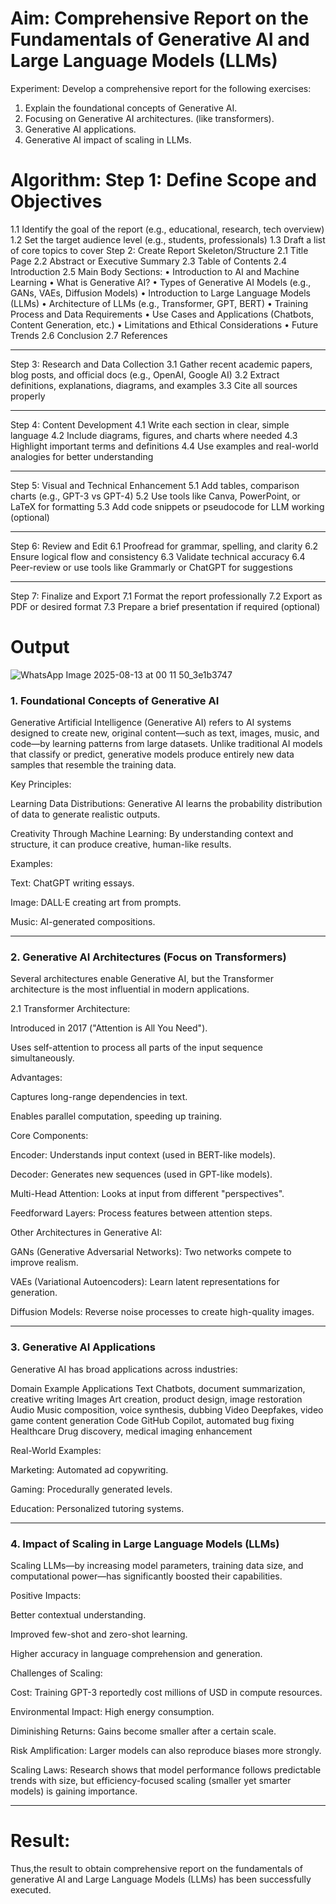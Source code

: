# Aim:	Comprehensive Report on the Fundamentals of Generative AI and Large Language Models (LLMs)
Experiment:
Develop a comprehensive report for the following exercises:
1.	Explain the foundational concepts of Generative AI. 
2.	Focusing on Generative AI architectures. (like transformers).
3.	Generative AI applications.
4.	Generative AI impact of scaling in LLMs.

# Algorithm: Step 1: Define Scope and Objectives
1.1 Identify the goal of the report (e.g., educational, research, tech overview)
1.2 Set the target audience level (e.g., students, professionals)
1.3 Draft a list of core topics to cover
Step 2: Create Report Skeleton/Structure
2.1 Title Page
2.2 Abstract or Executive Summary
2.3 Table of Contents
2.4 Introduction
2.5 Main Body Sections:
•	Introduction to AI and Machine Learning
•	What is Generative AI?
•	Types of Generative AI Models (e.g., GANs, VAEs, Diffusion Models)
•	Introduction to Large Language Models (LLMs)
•	Architecture of LLMs (e.g., Transformer, GPT, BERT)
•	Training Process and Data Requirements
•	Use Cases and Applications (Chatbots, Content Generation, etc.)
•	Limitations and Ethical Considerations
•	Future Trends
2.6 Conclusion
2.7 References
________________________________________
Step 3: Research and Data Collection
3.1 Gather recent academic papers, blog posts, and official docs (e.g., OpenAI, Google AI)
3.2 Extract definitions, explanations, diagrams, and examples
3.3 Cite all sources properly
________________________________________
Step 4: Content Development
4.1 Write each section in clear, simple language
4.2 Include diagrams, figures, and charts where needed
4.3 Highlight important terms and definitions
4.4 Use examples and real-world analogies for better understanding
________________________________________
Step 5: Visual and Technical Enhancement
5.1 Add tables, comparison charts (e.g., GPT-3 vs GPT-4)
5.2 Use tools like Canva, PowerPoint, or LaTeX for formatting
5.3 Add code snippets or pseudocode for LLM working (optional)
________________________________________
Step 6: Review and Edit
6.1 Proofread for grammar, spelling, and clarity
6.2 Ensure logical flow and consistency
6.3 Validate technical accuracy
6.4 Peer-review or use tools like Grammarly or ChatGPT for suggestions
________________________________________
Step 7: Finalize and Export
7.1 Format the report professionally
7.2 Export as PDF or desired format
7.3 Prepare a brief presentation if required (optional)



# Output

![WhatsApp Image 2025-08-13 at 00 11 50_3e1b3747](https://github.com/user-attachments/assets/6202371b-aca0-4c8b-8351-8aa44ad6688f)



### 1. Foundational Concepts of Generative AI
Generative Artificial Intelligence (Generative AI) refers to AI systems designed to create new, original content—such as text, images, music, and code—by learning patterns from large datasets.
Unlike traditional AI models that classify or predict, generative models produce entirely new data samples that resemble the training data.

Key Principles:

Learning Data Distributions: Generative AI learns the probability distribution of data to generate realistic outputs.

Creativity Through Machine Learning: By understanding context and structure, it can produce creative, human-like results.

Examples:

Text: ChatGPT writing essays.

Image: DALL·E creating art from prompts.

Music: AI-generated compositions.

---

### 2. Generative AI Architectures (Focus on Transformers)
Several architectures enable Generative AI, but the Transformer architecture is the most influential in modern applications.

2.1 Transformer Architecture:

Introduced in 2017 ("Attention is All You Need").

Uses self-attention to process all parts of the input sequence simultaneously.

Advantages:

Captures long-range dependencies in text.

Enables parallel computation, speeding up training.

Core Components:

Encoder: Understands input context (used in BERT-like models).

Decoder: Generates new sequences (used in GPT-like models).

Multi-Head Attention: Looks at input from different "perspectives".

Feedforward Layers: Process features between attention steps.

Other Architectures in Generative AI:

GANs (Generative Adversarial Networks): Two networks compete to improve realism.

VAEs (Variational Autoencoders): Learn latent representations for generation.

Diffusion Models: Reverse noise processes to create high-quality images.

---

### 3. Generative AI Applications
Generative AI has broad applications across industries:

Domain	Example Applications
Text	Chatbots, document summarization, creative writing
Images	Art creation, product design, image restoration
Audio	Music composition, voice synthesis, dubbing
Video	Deepfakes, video game content generation
Code	GitHub Copilot, automated bug fixing
Healthcare	Drug discovery, medical imaging enhancement

Real-World Examples:

Marketing: Automated ad copywriting.

Gaming: Procedurally generated levels.

Education: Personalized tutoring systems.

---

### 4. Impact of Scaling in Large Language Models (LLMs)

Scaling LLMs—by increasing model parameters, training data size, and computational power—has significantly boosted their capabilities.

Positive Impacts:

Better contextual understanding.

Improved few-shot and zero-shot learning.

Higher accuracy in language comprehension and generation.

Challenges of Scaling:

Cost: Training GPT-3 reportedly cost millions of USD in compute resources.

Environmental Impact: High energy consumption.

Diminishing Returns: Gains become smaller after a certain scale.

Risk Amplification: Larger models can also reproduce biases more strongly.

Scaling Laws: Research shows that model performance follows predictable trends with size, but efficiency-focused scaling (smaller yet smarter models) is gaining importance.

---


# Result:
Thus,the result to obtain comprehensive report on the fundamentals of generative AI and Large Language Models (LLMs) has been successfully executed.


